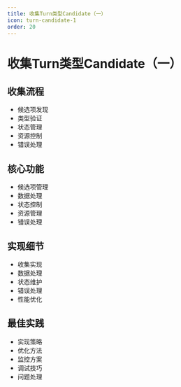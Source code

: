 ```yaml
---
title: 收集Turn类型Candidate（一）
icon: turn-candidate-1
order: 20
---
```


# 收集Turn类型Candidate（一）

## 收集流程
- 候选项发现
- 类型验证
- 状态管理
- 资源控制
- 错误处理

## 核心功能
- 候选项管理
- 数据处理
- 状态控制
- 资源管理
- 错误处理

## 实现细节
- 收集实现
- 数据处理
- 状态维护
- 错误处理
- 性能优化

## 最佳实践
- 实现策略
- 优化方法
- 监控方案
- 调试技巧
- 问题处理
